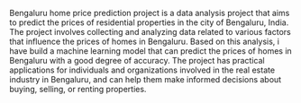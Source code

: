 Bengaluru home price prediction project is a data analysis project that aims to predict the prices of residential properties in the city of Bengaluru, India.
The project involves collecting and analyzing data related to various factors that influence the prices of homes in Bengaluru.
Based on this analysis, i have build a machine learning model that can predict the prices of homes in Bengaluru with a good degree of accuracy.
The project has practical applications for individuals and organizations involved in the real estate industry in Bengaluru, and can help them make informed decisions about buying, selling, or renting properties.
